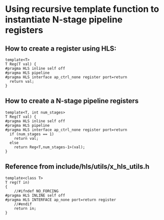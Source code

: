 # Using recursive template function to instantiate N-stage pipeline registers

## How to create a register using HLS:
```
template<T>
T Reg(T val) {
#pragma HLS inline self off
#pragma HLS pipeline
#pragma HLS interface ap_ctrl_none register port=return
  return val;
}
```

## How to create a N-stage pipeline registers
```
template<T, int num_stages>
T Reg(T val) {
#pragma HLS inline self off
#pragma HLS pipeline
#pragma HLS interface ap_ctrl_none register port=return
  if (num_stages == 1)
    return val;
  else 
    return Reg<T,num_stages-1>(val);
}
```

## Reference from include/hls/utils/x_hls_utils.h
```
template<class T>
T reg(T in)
{
    //#ifndef NO_FORCING
#pragma HLS INLINE self off
#pragma HLS INTERFACE ap_none port=return register
    //#endif
    return in;
}
```
